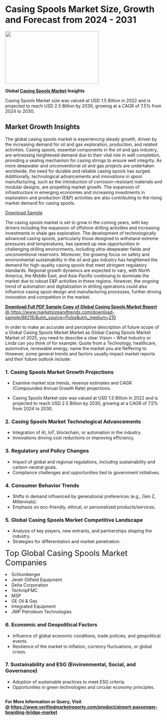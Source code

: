 <H1>Casing Spools Market Size, Growth and Forecast from 2024 - 2031</H1><img class="aligncenter size-medium wp-image-584254" src="https://thirdeyenews.in/wp-content/uploads/2024/09/Global-Market-Research-300x168.jpeg" alt="" width="300" height="168" /><p><strong>Global&nbsp;<a href="https://www.marketsizeandtrends.com/download-sample/88216/&amp;utm_source=Pulse&amp;utm_medium=210">Casing Spools Market</a> Insights</strong></p><p>Casing Spools Market size was valued at USD 1.5 Billion in 2022 and is projected to reach USD 2.5 Billion by 2030, growing at a CAGR of 7.5% from 2024 to 2030.</p><p><h2>Market Growth Insights</h2> <p>The global casing spools market is experiencing steady growth, driven by the increasing demand for oil and gas exploration, production, and related activities. Casing spools, essential components in the oil and gas industry, are witnessing heightened demand due to their vital role in well completion, providing a sealing mechanism for casing strings to ensure well integrity. As more deepwater and unconventional oil and gas projects are undertaken worldwide, the need for durable and reliable casing spools has surged. Additionally, technological advancements and innovations in spool manufacturing, such as the introduction of corrosion-resistant materials and modular designs, are propelling market growth. The expansion of infrastructure in emerging economies and increasing investments in exploration and production (E&P) activities are also contributing to the rising market demand for casing spools.</p> <p><a href="#">Download Sample</a></p> <p>The casing spools market is set to grow in the coming years, with key drivers including the expansion of offshore drilling activities and increasing investments in shale gas exploration. The development of technologically advanced casing spools, particularly those designed to withstand extreme pressures and temperatures, has opened up new opportunities in challenging drilling environments, including ultra-deepwater fields and unconventional reservoirs. Moreover, the growing focus on safety and environmental sustainability in the oil and gas industry has heightened the demand for high-quality casing spools that meet stringent regulatory standards. Regional growth dynamics are expected to vary, with North America, the Middle East, and Asia-Pacific continuing to dominate the market due to robust E&P activities in these regions. However, the ongoing trend of automation and digitalization in drilling operations could also influence casing spool design and manufacturing processes, further driving innovation and competition in the market.</p> <p><a href="#"></p><p><span class=""><strong>Download Full PDF Sample Copy of Global Casing Spools Market Report</strong> @ <a href="https://www.marketsizeandtrends.com/download-sample/88216/&amp;utm_source=Pulse&amp;utm_medium=210" target="_blank">https://www.marketsizeandtrends.com/download-sample/88216/&amp;utm_source=Pulse&amp;utm_medium=210</a></span></p><p>In order to make an accurate and perceptive description of future scope of a Global&nbsp;Casing Spools Market Market as Global&nbsp;Casing Spools Market Market of 2025, you need to describe a clear Vision &ndash; What Industry or Linda can you think of for example: Quote from a Technology, healthcare, automotive, renewable energy, name the market you are Reffering to. However, some general trends and factors usually impact market reports and their future outlook include:</p><h3>1.&nbsp;<strong>Casing Spools Market Growth Projections</strong></h3><ul><li>Examine market size trends, revenue estimates and CAGR (Compounded Annual Growth Rate) projections.</li><li><p>Casing Spools Market size was valued at USD 1.5 Billion in 2022 and is projected to reach USD 2.5 Billion by 2030, growing at a CAGR of 7.5% from 2024 to 2030.</p></li></ul><h3>2.&nbsp;<strong>Casing Spools Market Technological Advancements</strong></h3><ul><li>Integration of AI, IoT, blockchain, or automation in the industry.</li><li>Innovations driving cost reductions or improving efficiency.</li></ul><h3>3.&nbsp;<strong>Regulatory and Policy Changes</strong></h3><ul><li>Impact of global and regional regulations, including sustainability and carbon-neutral goals.</li><li>Compliance challenges and opportunities tied to government initiatives.</li></ul><h3>4.&nbsp;<strong>Consumer Behavior Trends</strong></h3><ul><li>Shifts in demand influenced by generational preferences (e.g., Gen Z, Millennials).</li><li>Emphasis on eco-friendly, ethical, or personalized products/services.</li></ul><h3>5.&nbsp;<strong>Global Casing Spools Market Competitive Landscape</strong></h3><ul><li>Analysis of key players, new entrants, and partnerships shaping the industry.</li><li>Strategies for differentiation and market penetration.</li></ul><p data-pm-slice="1 1 []"><span style="color: inherit; font-family: inherit; font-size: 25px;">Top Global Casing Spools Market Companies</span></p><div class="" data-test-id=""><p><li>Schlumberger</li><li> Jereh Oilfield Equipment</li><li> Delta Corporation</li><li> TechnipFMC</li><li> MSP</li><li> GE Oil & Gas</li><li> Integrated Equipment</li><li> JMP Petroleum Technologies</li></p></div><h3>6.&nbsp;<strong>Economic and Geopolitical Factors</strong></h3><ul><li>Influence of global economic conditions, trade policies, and geopolitical events.</li><li>Resilience of the market to inflation, currency fluctuations, or global crises.</li></ul><h3>7.&nbsp;<strong>Sustainability and ESG (Environmental, Social, and Governance)</strong></h3><ul><li>Adoption of sustainable practices to meet ESG criteria.</li><li>Opportunities in green technologies and circular economy principles.</li></ul><h2><strong style="font-size: 14px;">For More Information or Query, Visit @&nbsp;</strong><a style="background-color: #ffffff; font-size: 14px;" href="https://www.marketsizeandtrends.com/report/casing-spools-market/" target="_blank">https://www.verifiedmarketreports.com/product/airport-passenger-boarding-bridge-market</a></h2>
